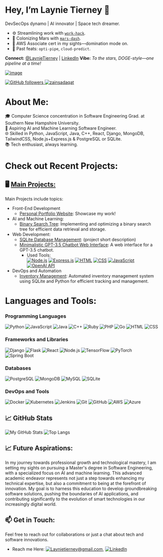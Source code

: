 # Hey, I’m Laynie Tierney 👋 
DevSecOps dynamo | AI innovator | Space tech dreamer. 

- ⚙️ Streamlining work with [`work-hack`](https://github.com/lvtierne/work-hack). 
- 🚀 Colonizing Mars with [`mars-dash`](https://github.com/lvtierne/mars-dash). 
- 📜 AWS Associate cert in my sights—domination mode on. 
- 🌌 Past feats: `opti-pipe`, `cloud-predict`. 

**Connect:** [@LaynieTierney](https://x.com/LaynieTierney) | [LinkedIn](https://linkedin.com/in/laynietierney) 
**Vibe:** *To the stars, DOGE-style—one pipeline at a time!* 




































[![image](https://github.com/user-attachments/assets/23f45c8a-fb20-435a-89d7-85822dfbf830)](https://lvtierne-portfolio-website.netlify.app/)

<div>                                    
    <a href="https://github.com/lvtierne" target="_blank">       
        <img alt="GitHub followers" src="https://img.shields.io/github/followers/lvtierne?label=Github&style=flat"> 
    </a>        
    <a href="https://github.com/lvtierne" target="_blank">   
        <img src="https://komarev.com/ghpvc/?username=lvtierne&label=Profile%20views&color=0e75b6&style=flat" alt="zainsadaqat" />
   </a>  
</div>   

# About Me:
🎓 Computer Science concentration in Software Engineering Grad. at Southern New Hampshire University.\
💼 Aspiring  AI and Machine Learning Software Engineer.\
🌐 Skilled in Python, JavaScript, Java, C++, React, Django, MongoDB, TailwindCSS, Node.js+Express.js & PostgreSQL or SQLite.\
📚 Tech enthusiast, always learning.


# Check out Recent Projects:
## 🖥 [Main Projects:](https://github.com/lvtierne/mainprojects)
Main Projects include topics:
- Front-End Development
  - [Personal Portfolio Website](https://lvtierne-portfolio-website.netlify.app/): Showcase my work!
- AI and Machine Learning: 
  - [Binary Search Tree](https://github.com/lvtierne/mainprojects/blob/main/Enhanced%20Projects/BTS%20(Enhanced).zip): Implementing and optimizing a binary search tree for efficient data retrieval and storage.
- Web Development:
  - [SQLite Database Management](https://github.com/lvtierne/mainprojects/blob/main/Enhanced%20Projects/SQLite%20Database%20Management%20Project.zip): (project short description)
  - [Minimalistic GPT-3.5 Chatbot Web Interface](https://github.com/lvtierne/Minimalistic-GPT-3.5-Chatbot-Web-Interface): A web interface for a GPT-3.5 chatbot.
    - Used Tools:\
[![Node.js](https://img.shields.io/badge/Node.js-14.x-green)](https://nodejs.org/)
[![Express.js](https://img.shields.io/badge/Express.js-4.x-lightgrey)](https://expressjs.com/)
[![HTML](https://img.shields.io/badge/HTML-5-orange)](https://developer.mozilla.org/en-US/docs/Web/Guide/HTML/HTML5)
[![CSS](https://img.shields.io/badge/CSS-3-blue)](https://developer.mozilla.org/en-US/docs/Web/CSS)
[![JavaScript](https://img.shields.io/badge/JavaScript-ES6-yellow)](https://developer.mozilla.org/en-US/docs/Web/JavaScript)
[![OpenAI API](https://img.shields.io/badge/OpenAI%20API-Integration-yellowgreen)](https://platform.openai.com/)
- DevOps and Automation
  - [Inventory Management](https://github.com/lvtierne/mainprojects/blob/main/Enhanced%20Projects/SQLite%20Database%20Management%20Project.zip): Automated inventory management system using SQLite and Python for efficient tracking and management.


# Languages and Tools:
### Programming Languages
![Python](https://img.shields.io/badge/-Python-3776AB?style=flat&logo=python&logoColor=white)
![JavaScript](https://img.shields.io/badge/-JavaScript-F7DF1E?style=flat&logo=javascript&logoColor=black)
![Java](https://img.shields.io/badge/-Java-007396?style=flat&logo=java&logoColor=white)
![C++](https://img.shields.io/badge/-C++-00599C?style=flat&logo=c%2B%2B&logoColor=white)
![Ruby](https://img.shields.io/badge/-Ruby-CC342D?style=flat&logo=ruby&logoColor=white)
![PHP](https://img.shields.io/badge/-PHP-777BB4?style=flat&logo=php&logoColor=white)
![Go](https://img.shields.io/badge/-Go-00ADD8?style=flat&logo=go&logoColor=white)
![HTML](https://img.shields.io/badge/-HTML-E34F26?style=flat&logo=html5&logoColor=white)
![CSS](https://img.shields.io/badge/-CSS-1572B6?style=flat&logo=css3&logoColor=white)

### Frameworks and Libraries
![Django](https://img.shields.io/badge/-Django-092E20?style=flat&logo=django&logoColor=white)
![Flask](https://img.shields.io/badge/-Flask-000000?style=flat&logo=flask&logoColor=white)
![React](https://img.shields.io/badge/-React-61DAFB?style=flat&logo=react&logoColor=black)
![Node.js](https://img.shields.io/badge/-Node.js-339933?style=flat&logo=nodedotjs&logoColor=white)
![TensorFlow](https://img.shields.io/badge/-TensorFlow-FF6F00?style=flat&logo=tensorflow&logoColor=white)
![PyTorch](https://img.shields.io/badge/-PyTorch-EE4C2C?style=flat&logo=pytorch&logoColor=white)
![Spring Boot](https://img.shields.io/badge/-Spring%20Boot-6DB33F?style=flat&logo=spring-boot&logoColor=white)

### Databases
![PostgreSQL](https://img.shields.io/badge/-PostgreSQL-336791?style=flat&logo=postgresql&logoColor=white)
![MongoDB](https://img.shields.io/badge/-MongoDB-47A248?style=flat&logo=mongodb&logoColor=white)
![MySQL](https://img.shields.io/badge/-MySQL-4479A1?style=flat&logo=mysql&logoColor=white)
![SQLite](https://img.shields.io/badge/-SQLite-003B57?style=flat&logo=sqlite&logoColor=white)

### DevOps and Tools
![Docker](https://img.shields.io/badge/-Docker-2496ED?style=flat&logo=docker&logoColor=white)
![Kubernetes](https://img.shields.io/badge/-Kubernetes-326CE5?style=flat&logo=kubernetes&logoColor=white)
![Jenkins](https://img.shields.io/badge/-Jenkins-D24939?style=flat&logo=jenkins&logoColor=white)
![Git](https://img.shields.io/badge/-Git-F05032?style=flat&logo=git&logoColor=white)
![GitHub](https://img.shields.io/badge/-GitHub-181717?style=flat&logo=github&logoColor=white)
![AWS](https://img.shields.io/badge/-AWS-232F3E?style=flat&logo=amazon-aws&logoColor=white)
![Azure](https://img.shields.io/badge/-Azure-0078D4?style=flat&logo=microsoft-azure&logoColor=white)


## 📈 GitHub Stats
![My GitHub Stats](https://github-readme-stats.vercel.app/api?username=lvtierne&show_icons=true&theme=dark)
![Top Langs](https://github-readme-stats.vercel.app/api/top-langs/?username=lvtierne&layout=compact&theme=dark)
##

## 📈 Future Aspirations:
In my journey towards professional growth and technological mastery, I am setting my sights on pursuing a Master's degree in Software Engineering, with a specialized focus on AI and machine learning. This advanced academic endeavor represents not just a step towards enhancing my technical expertise, but also a commitment to being at the forefront of innovation. My goal is to harness this education to develop groundbreaking software solutions, pushing the boundaries of AI applications, and contributing significantly to the evolution of smart technologies in our increasingly digital world.
##

## 📫 Get in Touch:
Feel free to reach out for collaborations or just a chat about tech and software innovations.
- Reach me Here: [![Laynietierney@gmail.com](https://img.shields.io/badge/-Email-D14836?style=flat&logo=gmail&logoColor=white)](mailto:Laynietierney@gmail.com), [![LinkedIn](https://img.shields.io/badge/-LinkedIn-0077B5?style=flat&logo=linkedin&logoColor=white)](https://www.linkedin.com/in/laynie-tierney-9b847a280?utm_source=share&utm_campaign=share_via&utm_content=profile&utm_medium=ios_app![image](https://github.com/lvtierne/lvtierne/assets/136281319/63d66a1f-1dff-4da1-87da-89389da638be)
)



